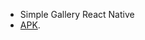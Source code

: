 * Simple Gallery React Native
* [APK](https://drive.google.com/file/d/1mcyghRyBkwLUzFXQrosGK47sKhz7rUN3/view).